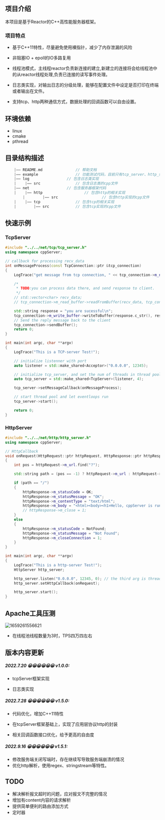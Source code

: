 ## 项目介绍

本项目是基于Reactor的C++高性能服务器框架。
### 项目特点
- 基于C++11特性，尽量避免使用裸指针，减少了内存泄漏的风险

- 非阻塞IO + epoll的IO多路复用

- 线程池模式，主线程reactor负责新连接的建立,新建立的连接将会给线程池中的从reactor线程处理,负责已连接的读写事件处理。

- 日志类实现，对输出日志的分级处理，能够在配置文件中设定是否打印在终端或者输出在文件。

- 支持tcp、http两种通信方式，数据处理的回调函数可以自由设置。



## 环境依赖

- linux
- cmake
- pthread


## 目录结构描述

```C++
	|—— README.md 				// 帮助文档
	|—— example 				// 功能测试代码，目前只有tcp_server、http_server的运行测试
	|—— log					// 包含日志类实现
	|    |—— src				// 包含日志类的cpp文件
	|—— net					// 包含服务器框架代码
	|    |—— http			        // 包含http的相关实现
        |        |—— src             		// 包含http实现的cpp文件
	|    |—— tcp				// 包含tcp的相关实现
	|        |—— src			// 包含tcp实现的cpp文件
```

## 快速示例 
### TcpServer
```C++
#include "../../net/tcp/tcp_server.h"
using namespace cppServer;

// callback for processing recv_data
int onMessageProcess(const TcpConnection::ptr &tcp_connection)
{
    LogTrace("get message from tcp connection, " << tcp_connection->m_name);

    /*
     * TODO:you can process data there, and send response to client.
     */
    // std::vector<char> recv_data;
    // tcp_connection->m_read_buffer->readFromBuffer(recv_data, tcp_connection->m_read_buffer->readAble());

    std::string response = "you are sucessful\n";
    tcp_connection->m_write_buffer->writeToBuffer(response.c_str(), response.length());
    // Send the reply message back to the client
    tcp_connection->sendBuffer();
    return 0;
}

int main(int argc, char **argv)
{
    LogTrace("This is a TCP-server Test!");

    // initialize listenner with port
    auto listener = std::make_shared<Acceptor>("0.0.0.0", 12345);

    // initialize tcp_server, and set the num of threads in thread pool to handle connected fd.
    auto tcp_server = std::make_shared<TcpServer>(listener, 4);

    tcp_server->setMessageCallback(onMessageProcess);

    // start thread pool and let eventloops run
    tcp_server->start();

    return 0;
}

```
### HttpServer
```C++
#include "../../net/http/http_server.h"
using namespace cppServer;

// HttpCallback
void onRequest(HttpRequest::ptr httpRequest, HttpResponse::ptr httpResponse)
{
    int pos = httpRequest->m_url.find("?");

    std::string path = (pos == -1) ? httpRequest->m_url : httpRequest->m_url.substr(0, pos);

    if (path == "/")
    {
        httpResponse->m_statusCode = OK;
        httpResponse->m_statusMessage = "OK";
        httpResponse->m_contentType = "text/html";
        httpResponse->m_body = "<html><body><h1>Hello, cppServer is running</h1></body></html>";
        // httpResponse->m_close = 1;
    }
    else
    {
        httpResponse->m_statusCode = NotFound;
        httpResponse->m_statusMessage = "Not Found";
        httpResponse->m_closeConnection = 1;
    }
}

int main(int argc, char **argv)
{
    LogTrace("This is a http-server Test!");
    HttpServer http_server;

    http_server.listen("0.0.0.0", 12345, 0); // the third arg is threadNum
    http_server.setHttpCallback(onRequest);

    http_server.start();
}

```
## Apache工具压测
![1659261556621](https://user-images.githubusercontent.com/45566796/182021042-9975a245-903f-45ee-a22d-c4cb2a6e8407.png)


- 在线程池线程数量为3时，TPS四万四左右



## 版本内容更新

##### 2022.7.20 😀😀😀😀😀😀 v1.0.0:

- tcpServer框架实现

- 日志类实现

##### 2022.7.28 😀😀😀😀😀😀 v1.5.0:
- 代码优化，增加C++11特性

- 在tcpServer框架基础上，实现了应用层协议http的封装

- 相关回调函数接口优化，给予更高的自由度

##### 2022.9.16 😀😀😀😀😀😀 v1.5.1:
- 修改服务端关闭写端时，存在继续写导致服务端崩溃的情况
- 优化http解析，使用regex、stringstream等特性。


## TODO
- 解决解析报文超时的问题，应对报文不完整的情况
- 增加有content内容的请求解析
- 提供简单便利的路由添加方式
- 定时器
